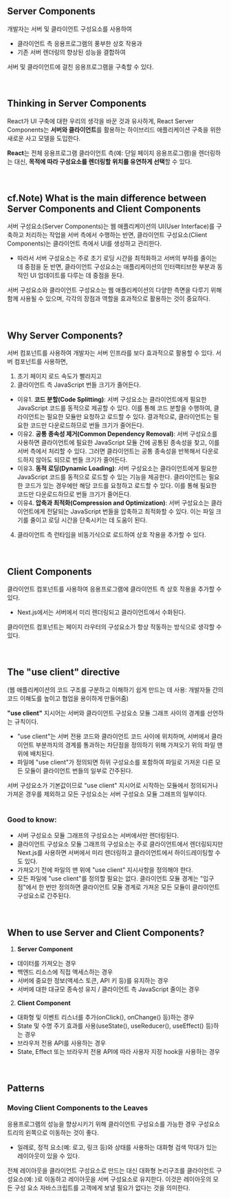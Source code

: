 ## Server Components

개발자는 서버 및 클라이언트 구성요소를 사용하여 
* 클라이언트 측 응용프로그램의 풍부한 상호 작용과 
* 기존 서버 렌더링의 향상된 성능을 결합하여
 
서버 및 클라이언트에 걸친 응용프로그램을 구축할 수 있다. <br/><br/><br/>


## Thinking in Server Components
React가 UI 구축에 대한 우리의 생각을 바꾼 것과 유사하게, 
React Server Components는 **서버와 클라이언트**를 활용하는 하이브리드 애플리케이션 구축을 위한 새로운 사고 모델을 도입한다.

**React**는 전체 응용프로그램 클라이언트 측(예: 단일 페이지 응용프로그램)을 렌더링하는 대신, 
**목적에 따라 구성요소를 렌더링할 위치를 유연하게 선택**할 수 있다. <br/><br/><br/>

## cf.Note) What is the main difference between Server Components and Client Components
서버 구성요소(Server Components)는 웹 애플리케이션의 UI(User Interface)를 구축하고 처리하는 작업을 서버 측에서 수행하는 반면, 클라이언트 구성요소(Client Components)는 클라이언트 측에서 UI를 생성하고 관리한다.
* 따라서 서버 구성요소는 주로 초기 로딩 시간을 최적화하고 서버의 부하를 줄이는 데 중점을 둔 반면, 클라이언트 구성요소는 애플리케이션의 인터랙티브한 부분과 동적인 UI 업데이트를 다루는 데 중점을 둔다.

서버 구성요소와 클라이언트 구성요소는 웹 애플리케이션의 다양한 측면을 다루기 위해 함께 사용될 수 있으며, 각각의 장점과 역할을 효과적으로 활용하는 것이 중요하다. <br/><br/><br/>

## Why Server Components?
서버 컴포넌트를 사용하여 개발자는 서버 인프라를 보다 효과적으로 활용할 수 있다.
서버 컴포넌트를 사용하면,
1. 초기 페이지 로드 속도가 빨라지고 
2. 클라이언트 측 JavaScript 번들 크기가 줄어든다. 
 * 이유1. **코드 분할(Code Splitting)**: 서버 구성요소는 클라이언트에게 필요한 JavaScript 코드를 동적으로 제공할 수 있다. 이를 통해 코드 분할을 수행하여, 클라이언트는 필요한 모듈만 요청하고 로드할 수 있다. 결과적으로, 클라이언트는 필요한 코드만 다운로드하므로 번들 크기가 줄어든다.
 * 이유2. **공통 종속성 제거(Common Dependency Removal)**: 서버 구성요소를 사용하면 클라이언트에 필요한 JavaScript 모듈 간에 공통된 종속성을 찾고, 이를 서버 측에서 처리할 수 있다. 그러면 클라이언트는 공통 종속성을 반복해서 다운로드하지 않아도 되므로 번들 크기가 줄어든다.
 * 이유3. **동적 로딩(Dynamic Loading)**: 서버 구성요소는 클라이언트에게 필요한 JavaScript 코드를 동적으로 로드할 수 있는 기능을 제공한다. 클라이언트는 필요한 코드가 있는 경우에만 해당 코드를 요청하고 로드할 수 있다. 이를 통해 필요한 코드만 다운로드하므로 번들 크기가 줄어든다.
 * 이유4. **압축과 최적화(Compression and Optimization)**: 서버 구성요소는 클라이언트에게 전달되는 JavaScript 번들을 압축하고 최적화할 수 있다. 이는 파일 크기를 줄이고 로딩 시간을 단축시키는 데 도움이 된다.
4. 클라이언트 측 런타임을 비동기식으로 로드하여 상호 작용을 추가할 수 있다. <br/><br/><br/>

## Client Components
클라이언트 컴포넌트를 사용하여 응용프로그램에 클라이언트 측 상호 작용을 추가할 수 있다. 
* Next.js에서는 서버에서 미리 렌더링되고 클라이언트에서 수화된다.

클라이언트 컴포넌트는 페이지 라우터의 구성요소가 항상 작동하는 방식으로 생각할 수 있다. <br/><br/><br/>

## The "use client" directive
(웹 애플리케이션의 코드 구조를 구분하고 이해하기 쉽게 만드는 데 사용: 개발자들 간의 코드 이해도를 높이고 협업을 용이하게 만들어줌)

**"use client"** 지시어는 서버와 클라이언트 구성요소 모듈 그래프 사이의 경계를 선언하는 규칙이다.
* "use client"는 서버 전용 코드와 클라이언트 코드 사이에 위치하며, 서버에서 클라이언트 부분까지의 경계를 통과하는 차단점을 정의하기 위해 가져오기 위의 파일 맨 위에 배치된다. 
* 파일에 "use client"가 정의되면 하위 구성요소를 포함하여 파일로 가져온 다른 모든 모듈이 클라이언트 번들의 일부로 간주된다.

서버 구성요소가 기본값이므로 "use client" 지시어로 시작하는 모듈에서 정의되거나 가져온 경우를 제외하고 모든 구성요소는 서버 구성요소 모듈 그래프의 일부이다. <br/><br/>
### Good to know: 
* 서버 구성요소 모듈 그래프의 구성요소는 서버에서만 렌더링된다.
* 클라이언트 구성요소 모듈 그래프의 구성요소는 주로 클라이언트에서 렌더링되지만 Next.js를 사용하면 서버에서 미리 렌더링하고 클라이언트에서 하이드레이팅할 수도 있다.
* 가져오기 전에 파일의 맨 위에 "use client" 지시사항을 정의해야 한다.
* 모든 파일에 "use client"를 정의할 필요는 없다. 클라이언트 모듈 경계는 "입구점"에서 한 번만 정의하면 클라이언트 모듈 경계로 가져온 모든 모듈이 클라이언트 구성요소로 간주된다. <br/><br/><br/>

## When to use Server and Client Components?
1. **Server Component**
* 데이터를 가져오는 경우
* 백엔드 리소스에 직접 액세스하는 경우
* 서버에 중요한 정보(액세스 토큰, API 키 등)를 유지하는 경우
* 서버에 대한 대규모 종속성 유지 / 클라이언트 측 JavaScript 줄이는 경우 <br/>

2. **Client Component**
* 대화형 및 이벤트 리스너를 추가(onClick(), onChange() 등)하는 경우
* State 및 수명 주기 효과를 사용(useState(), useReducer(), useEffect() 등)하는 경우
* 브라우저 전용 API를 사용하는 경우
* State, Effect 또는 브라우저 전용 API에 따라 사용자 지정 hook을 사용하는 경우 <br/><br/><br/>

## Patterns
### Moving Client Components to the Leaves
응용프로그램의 성능을 향상시키기 위해 클라이언트 구성요소를 가능한 경우 구성요소 트리의 왼쪽으로 이동하는 것이 좋다.

* 일례로, 정적 요소(예: 로고, 링크 등)와 상태를 사용하는 대화형 검색 막대가 있는 레이아웃이 있을 수 있다.

전체 레이아웃을 클라이언트 구성요소로 만드는 대신 대화형 논리구조를 클라이언트 구성요소(예: <SearchBar />)로 이동하고 레이아웃을 서버 구성요소로 유지한다. 이것은 레이아웃의 모든 구성 요소 자바스크립트를 고객에게 보낼 필요가 없다는 것을 의미한다.
